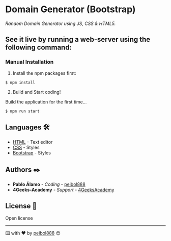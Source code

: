 # Domain Generator (Bootstrap)
_Random Domain Generator using JS, CSS & HTML5._

## See it live by running a web-server using the following command:

### Manual Installation

1) Install the npm packages first:
```
$ npm install
```

2) Build and Start coding!

Build the application for the first time...

```
$ npm run start
```

## Languages 🛠️

* [HTML](https://es.wikipedia.org/wiki/HTML5) - Text editor
* [CSS](https://developer.mozilla.org/es/docs/Web/CSS) - Styles
* [Bootstrap](https://getbootstrap.com/) - Styles

## Authors ✒️

* **Pablo Álamo** - *Coding* - [peibol888](https://github.com/peibol888)
* **4Geeks-Academy** - *Support* - [4GeeksAcademy](https://github.com/4GeeksAcademy)

## License 📄

Open license


---
⌨️ with ❤️ by [peibol888](https://github.com/peibol888) 😊